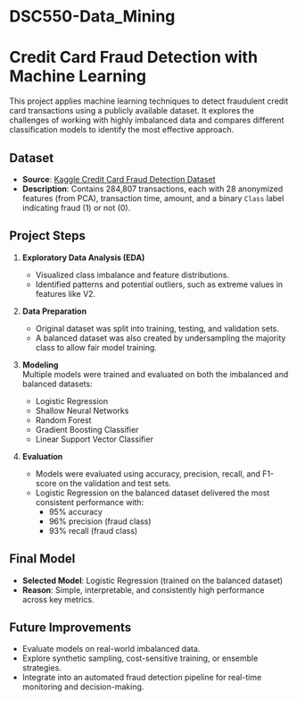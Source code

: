 # DSC550-Data_Mining
# Credit Card Fraud Detection with Machine Learning

This project applies machine learning techniques to detect fraudulent credit card transactions using a publicly available dataset. It explores the challenges of working with highly imbalanced data and compares different classification models to identify the most effective approach.

## Dataset

- **Source**: [Kaggle Credit Card Fraud Detection Dataset](https://www.kaggle.com/datasets/mlg-ulb/creditcardfraud)  
- **Description**: Contains 284,807 transactions, each with 28 anonymized features (from PCA), transaction time, amount, and a binary `Class` label indicating fraud (1) or not (0).

## Project Steps

1. **Exploratory Data Analysis (EDA)**  
   - Visualized class imbalance and feature distributions.  
   - Identified patterns and potential outliers, such as extreme values in features like V2.

2. **Data Preparation**  
   - Original dataset was split into training, testing, and validation sets.  
   - A balanced dataset was also created by undersampling the majority class to allow fair model training.

3. **Modeling**  
   Multiple models were trained and evaluated on both the imbalanced and balanced datasets:
   - Logistic Regression  
   - Shallow Neural Networks   
   - Random Forest  
   - Gradient Boosting Classifier  
   - Linear Support Vector Classifier 

4. **Evaluation**  
   - Models were evaluated using accuracy, precision, recall, and F1-score on the validation and test sets.  
   - Logistic Regression on the balanced dataset delivered the most consistent performance with:  
     - 95% accuracy  
     - 96% precision (fraud class)  
     - 93% recall (fraud class)

## Final Model

- **Selected Model**: Logistic Regression (trained on the balanced dataset)  
- **Reason**: Simple, interpretable, and consistently high performance across key metrics.

## Future Improvements

- Evaluate models on real-world imbalanced data.  
- Explore synthetic sampling, cost-sensitive training, or ensemble strategies.  
- Integrate into an automated fraud detection pipeline for real-time monitoring and decision-making.
